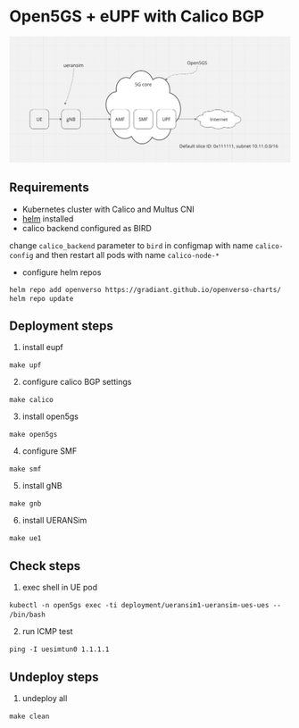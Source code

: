 # Open5GS + eUPF with Calico BGP

![](./schema.png)

## Requirements

- Kubernetes cluster with Calico and Multus CNI
- [helm](https://helm.sh/docs/intro/install/) installed
- calico backend configured as BIRD

change `calico_backend` parameter to `bird` in configmap with name `calico-config` and then restart all pods with name `calico-node-*`

- configure helm repos

```
helm repo add openverso https://gradiant.github.io/openverso-charts/
helm repo update
```

## Deployment steps

1. install eupf

`make upf`

2. configure calico BGP settings

`make calico`

3. install open5gs

`make open5gs`

4. configure SMF

`make smf`

5. install gNB

`make gnb`

6. install UERANSim

`make ue1`

## Check steps

1. exec shell in UE pod

`kubectl -n open5gs exec -ti deployment/ueransim1-ueransim-ues-ues -- /bin/bash`

2. run ICMP test

`ping -I uesimtun0 1.1.1.1`

## Undeploy steps

1. undeploy all

`make clean`
